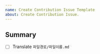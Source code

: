 ```yaml
---
name: Create Contribution Issue Template
about: Create Contribution Issue.
---
```


## Summary
- [ ] Translate ```파일경로/파일이름.md```
